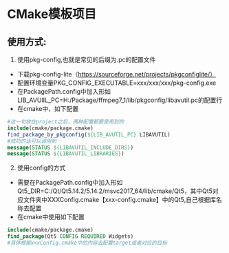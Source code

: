 # CMake模板项目
## 使用方式:  
1. 使用pkg-config,也就是常见的后缀为.pc的配置文件
- 下载pkg-config-lite（https://sourceforge.net/projects/pkgconfiglite/）
- 配置环境变量PKG_CONFIG_EXECUTABLE=xxx/xxx/xxx/pkg-config.exe
- 在PackagePath.config中加入形如LIB_AVUIIL_PC=H:/Package/ffmpeg7_1/lib/pkgconfig/libavutil.pc的配置行
- 在cmake中，如下配置
```cmake
#这一句放在project之后，两种配置都要使用到的
include(cmake/package.cmake)
find_package_by_pkgconfig(${LIB_AVUTIL_PC} LIBAVUTIL)
#成功的话可以调用到
message(STATUS ${LIBAVUTIL_INCLUDE_DIRS})
message(STATUS ${LIBAVUTIL_LIBRARIES})
```
2. 使用config的方式
- 需要在PackagePath.config中加入形如Qt5_DIR=C:/Qt/Qt5.14.2/5.14.2/msvc2017_64/lib/cmake/Qt5，其中Qt5对应文件夹中XXXConfig.cmake【xxx-config.cmake】中的Qt5,自己根据库名称去配置
- 在cmake中使用如下配置
```cmake
include(cmake/package.cmake)
find_package(Qt5 CONFIG REQUIRED Widgets)
#具体根据xxxConfig.cmake中的内容去配置target或者对应的目标
```


